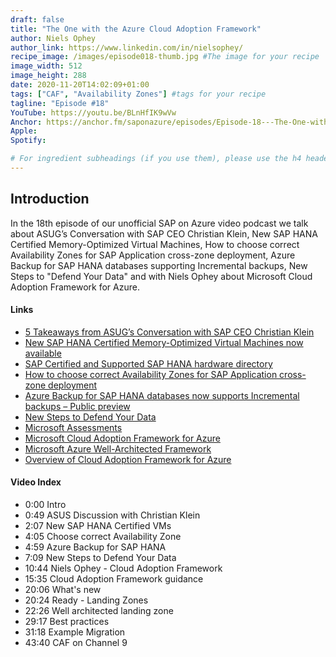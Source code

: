```yaml
---
draft: false
title: "The One with the Azure Cloud Adoption Framework"
author: Niels Ophey
author_link: https://www.linkedin.com/in/nielsophey/
recipe_image: /images/episode018-thumb.jpg #The image for your recipe
image_width: 512
image_height: 288
date: 2020-11-20T14:02:09+01:00
tags: ["CAF", "Availability Zones"] #tags for your recipe
tagline: "Episode #18"
YouTube: https://youtu.be/BLnHfIK9wVw
Anchor: https://anchor.fm/saponazure/episodes/Episode-18---The-One-with-the-Azure-Cloud-Adoption-Framework-Niels-Ophey-emolmn
Apple: 
Spotify:  

# For ingredient subheadings (if you use them), please use the h4 header.  For print view I have those elements targeted
---
```



## Introduction

In the 18th episode of our unofficial SAP on Azure video podcast we talk about ASUG’s Conversation with SAP CEO Christian Klein, New SAP HANA Certified Memory-Optimized Virtual Machines, How to choose correct Availability Zones for SAP Application cross-zone deployment, Azure Backup for SAP HANA databases supporting Incremental backups, New Steps to "Defend Your Data" and with Niels Ophey about Microsoft Cloud Adoption Framework for Azure. 

#### Links

* [5 Takeaways from ASUG’s Conversation with SAP CEO Christian Klein](https://www.asug.com/insights/5-takeaways-from-asugs-conversation-with-sap-ceo-christian-klein)
* [New SAP HANA Certified Memory-Optimized Virtual Machines now available](https://azure.microsoft.com/en-us/updates/new-sap-hana-certified-memoryoptimized-virtual-machines-now-available/)
* [SAP Certified and Supported SAP HANA hardware directory](https://www.sap.com/dmc/exp/2014-09-02-hana-hardware/enEN/#/solutions?filters=v:deCertified;iaas;ve:24)
* [How to choose correct Availability Zones for SAP Application cross-zone deployment](https://techcommunity.microsoft.com/t5/running-sap-applications-on-the/how-to-choose-correct-availability-zones-for-sap-application/ba-p/1886431)
* [Azure Backup for SAP HANA databases now supports Incremental backups – Public preview](https://azure.microsoft.com/en-us/updates/azure-backup-for-sap-hana-databases-now-supports-incremental-backups-public-preview/)
* [New Steps to Defend Your Data](https://blogs.microsoft.com/on-the-issues/2020/11/19/defending-your-data-edpb-gdpr/)
* [Microsoft Assessments](https://docs.microsoft.com/en-us/assessments/)
* [Microsoft Cloud Adoption Framework for Azure](https://docs.microsoft.com/en-us/azure/cloud-adoption-framework/)
* [Microsoft Azure Well-Architected Framework](https://docs.microsoft.com/en-us/azure/architecture/framework/)
* [Overview of Cloud Adoption Framework for Azure](https://channel9.msdn.com/Shows/Azure-Enablement/Overview-of-Cloud-Adoption-Framework-for-Azure--Introduction-Ep1-Cloud-Adoption-Framework)


#### Video Index

* 0:00 Intro
* 0:49 ASUS Discussion with Christian Klein
* 2:07 New SAP HANA Certified VMs
* 4:05 Choose correct Availability Zone
* 4:59 Azure Backup for SAP HANA
* 7:09 New Steps to Defend Your Data
* 10:44 Niels Ophey - Cloud Adoption Framework
* 15:35 Cloud Adoption Framework guidance
* 20:06 What's new
* 20:24 Ready - Landing Zones
* 22:26 Well architected landing zone
* 29:17 Best practices
* 31:18 Example Migration
* 43:40 CAF on Channel 9
